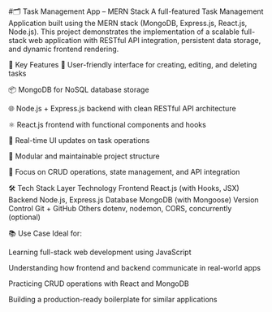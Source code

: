 #🗂️ Task Management App – MERN Stack
A full-featured Task Management Application built using the MERN stack (MongoDB, Express.js, React.js, Node.js). This project demonstrates the implementation of a scalable full-stack web application with RESTful API integration, persistent data storage, and dynamic frontend rendering.

🚀 Key Features
🔐 User-friendly interface for creating, editing, and deleting tasks

📦 MongoDB for NoSQL database storage

🌐 Node.js + Express.js backend with clean RESTful API architecture

⚛️ React.js frontend with functional components and hooks

🔄 Real-time UI updates on task operations

📁 Modular and maintainable project structure

🎯 Focus on CRUD operations, state management, and API integration

🛠️ Tech Stack
Layer	Technology
Frontend	React.js (with Hooks, JSX)
Backend	Node.js, Express.js
Database	MongoDB (with Mongoose)
Version Control	Git + GitHub
Others	dotenv, nodemon, CORS, concurrently (optional)

📚 Use Case
Ideal for:

Learning full-stack web development using JavaScript

Understanding how frontend and backend communicate in real-world apps

Practicing CRUD operations with React and MongoDB

Building a production-ready boilerplate for similar applications
